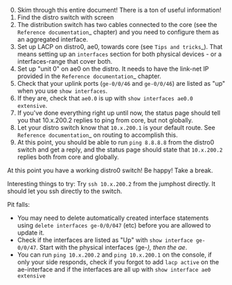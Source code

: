 0. Skim through this entire document! There is a ton of useful information!
1. Find the distro switch with screen
2. The distribution switch has two cables connected to the core (see the
   `Reference documentation`_ chapter) and you need to configure them as an
   aggregated interface.
3. Set up LACP on distro0, ae0, towards core (see `Tips and tricks`_). That
   means setting up an `interfaces` section for both physical devices -
   or a interfaces-range that cover both.
4. Set up "unit 0" on ae0 on the distro. It needs to have the link-net IP
   provided in the `Reference documentation`_ chapter.
5. Check that your uplink ports (`ge-0/0/46` and `ge-0/0/46`) are listed as
   "up" when you use `show interfaces`.
6. If they are, check that `ae0.0` is up with `show interfaces ae0.0
   extensive`.
7. If you've done everything right up until now, the status page should tell you
   that 10.x.200.2 replies to ping from core, but not globally.
8. Let your distro switch know that `10.x.200.1` is your default route. See
   `Reference documentation`_ on routing to accomplish this.
9. At this point, you should be able to run `ping 8.8.8.8` from the
   distro0 switch and get a reply, and the status page should state
   that `10.x.200.2` replies both from core and globally.

At this point you have a working distro0 switch! Be happy! Take a break.

Interesting things to try: Try ``ssh 10.x.200.2`` from the jumphost
directly. It should let you ssh directly to the switch.

Pit falls:

- You may need to delete automatically created interface statements using
  `delete interfaces ge-0/0/047` (etc) before you are allowed to update it.
- Check if the interfaces are listed as "Up" with `show interface
  ge-0/0/47`. Start with the physical interfaces (ge-*), then the ae*.
- You can run `ping 10.x.200.2` and `ping 10.x.200.1` on the console, if
  only your side responds, check if you forgot to add `lacp active` on the
  ae-interface and if the interfaces are all up with `show interface ae0
  extensive`
